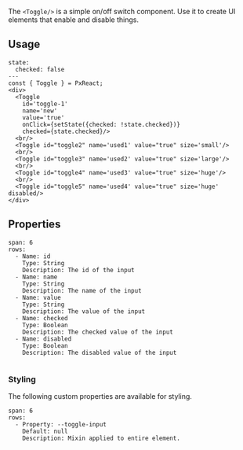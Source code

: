 The `<Toggle/>` is a simple on/off switch component. Use it to create UI elements that enable and disable things.


## Usage

```react
state:
  checked: false
---
const { Toggle } = PxReact;
<div>
  <Toggle 
    id='toggle-1' 
    name='new' 
    value='true'
    onClick={setState({checked: !state.checked})}
    checked={state.checked}/>
  <br/>
  <Toggle id="toggle2" name='used1' value="true" size='small'/>				
  <br/>
  <Toggle id="toggle3" name='used2' value="true" size='large'/>
  <br/>
  <Toggle id="toggle4" name='used3' value="true" size='huge'/>
  <br/>
  <Toggle id="toggle5" name='used4' value="true" size='huge' disabled/>
</div>
```


## Properties

```table
span: 6
rows:
  - Name: id
    Type: String
    Description: The id of the input
  - Name: name
    Type: String
    Description: The name of the input
  - Name: value
    Type: String
    Description: The value of the input
  - Name: checked
    Type: Boolean
    Description: The checked value of the input
  - Name: disabled
    Type: Boolean
    Description: The disabled value of the input
  
```


### Styling
The following custom properties are available for styling.

```table
span: 6
rows:
  - Property: --toggle-input
    Default: null
    Description: Mixin applied to entire element.
```
